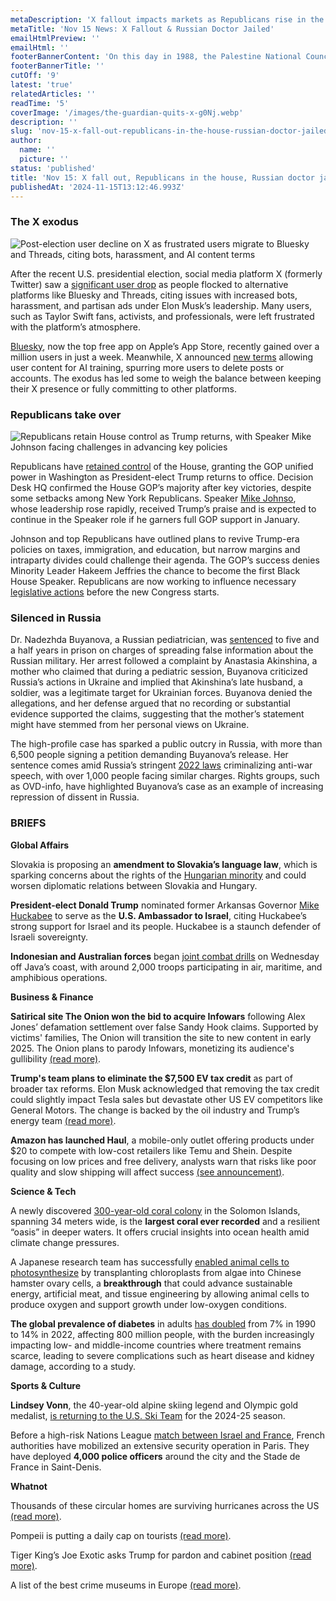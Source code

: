 ```yaml
---
metaDescription: 'X fallout impacts markets as Republicans rise in the House and a Russian doctor faces jail.'
metaTitle: 'Nov 15 News: X Fallout & Russian Doctor Jailed'
emailHtmlPreview: ''
emailHtml: ''
footerBannerContent: 'On this day in 1988, the Palestine National Council, led by PLO chairman Yasser Arafat, declared independence for a state of Palestine in the West Bank and Gaza Strip.'
footerBannerTitle: ''
cutOff: '9'
latest: 'true'
relatedArticles: ''
readTime: '5'
coverImage: '/images/the-guardian-quits-x-g0Nj.webp'
description: ''
slug: 'nov-15-x-fall-out-republicans-in-the-house-russian-doctor-jailed'
author:
  name: ''
  picture: ''
status: 'published'
title: 'Nov 15: X fall out, Republicans in the house, Russian doctor jailed'
publishedAt: '2024-11-15T13:12:46.993Z'
---
```


### The X exodus

![Post-election user decline on X as frustrated users migrate to Bluesky and Threads, citing bots, harassment, and AI content terms](/images/the-guardian-quits-x-U2Mj.webp)

After the recent U.S. presidential election, social media platform X (formerly Twitter) saw a [significant user drop](https://www.nbcnews.com/tech/tech-news/x-sees-largest-user-exodus-musk-takeover-rcna179793) as people flocked to alternative platforms like Bluesky and Threads, citing issues with increased bots, harassment, and partisan ads under Elon Musk’s leadership. Many users, such as Taylor Swift fans, activists, and professionals, were left frustrated with the platform’s atmosphere.

[Bluesky](https://bsky.app/), now the top free app on Apple’s App Store, recently gained over a million users in just a week. Meanwhile, X announced [new terms](https://edition.cnn.com/2024/10/21/tech/x-twitter-terms-of-service/index.html) allowing user content for AI training, spurring more users to delete posts or accounts. The exodus has led some to weigh the balance between keeping their X presence or fully committing to other platforms.

### Republicans take over

![Republicans retain House control as Trump returns, with Speaker Mike Johnson facing challenges in advancing key policies](/images/us_-republicans-win-house-U4Mj.webp)

Republicans have [retained control](https://thehill.com/homenews/state-watch/4974235-house-republicans-control-majority/) of the House, granting the GOP unified power in Washington as President-elect Trump returns to office. Decision Desk HQ confirmed the House GOP’s majority after key victories, despite some setbacks among New York Republicans. Speaker [Mike Johnso](https://www.shreveportbossieradvocate.com/news/heres-what-speaker-mike-johnson-had-to-say-following-u-s-house-leadership-elections/article_9d436ef6-a1ea-11ef-92ba-ebe0f1655fea.html), whose leadership rose rapidly, received Trump’s praise and is expected to continue in the Speaker role if he garners full GOP support in January.

Johnson and top Republicans have outlined plans to revive Trump-era policies on taxes, immigration, and education, but narrow margins and intraparty divides could challenge their agenda. The GOP’s success denies Minority Leader Hakeem Jeffries the chance to become the first Black House Speaker. Republicans are now working to influence necessary [legislative actions](https://thehill.com/homenews/house/4981773-republican-agenda-trump-congress) before the new Congress starts.

### Silenced in Russia

Dr. Nadezhda Buyanova, a Russian pediatrician, was [sentenced](https://www.euronews.com/2024/11/13/doctor-who-criticised-war-in-ukraine-sentenced-to-five-years-in-russian-prison) to five and a half years in prison on charges of spreading false information about the Russian military. Her arrest followed a complaint by Anastasia Akinshina, a mother who claimed that during a pediatric session, Buyanova criticized Russia’s actions in Ukraine and implied that Akinshina’s late husband, a soldier, was a legitimate target for Ukrainian forces. Buyanova denied the allegations, and her defense argued that no recording or substantial evidence supported the claims, suggesting that the mother’s statement might have stemmed from her personal views on Ukraine.

The high-profile case has sparked a public outcry in Russia, with more than 6,500 people signing a petition demanding Buyanova’s release. Her sentence comes amid Russia’s stringent [2022 laws](https://www.hrw.org/news/2022/03/07/russia-criminalizes-independent-war-reporting-anti-war-protests) criminalizing anti-war speech, with over 1,000 people facing similar charges. Rights groups, such as OVD-info, have highlighted Buyanova’s case as an example of increasing repression of dissent in Russia.

### BRIEFS

**Global Affairs**

Slovakia is proposing an **amendment to Slovakia’s language law**, which is sparking concerns about the rights of the [Hungarian minority](https://www.euronews.com/my-europe/2024/11/13/slovakias-draft-language-law-sparks-fears-over-rights-of-hungarian-minority) and could worsen diplomatic relations between Slovakia and Hungary.

**President-elect Donald Trump** nominated former Arkansas Governor [Mike Huckabee](https://edition.cnn.com/2024/11/12/politics/mike-huckabee-israel/index.html) to serve as the **U.S. Ambassador to Israel**, citing Huckabee’s strong support for Israel and its people. Huckabee is a staunch defender of Israeli sovereignty.

**Indonesian and Australian forces** began [joint combat drills](https://apnews.com/article/indonesia-australia-joint-military-exercise-a65a21004a1ec821c5b2f61d2bb8154e) on Wednesday off Java’s coast, with around 2,000 troops participating in air, maritime, and amphibious operations.

**Business & Finance**

**Satirical site The Onion won the bid to acquire Infowars** following Alex Jones’ defamation settlement over false Sandy Hook claims. Supported by victims' families, The Onion will transition the site to new content in early 2025. The Onion plans to parody Infowars, monetizing its audience's gullibility [(read more)](https://www.cnn.com/2024/11/14/business/onion-alex-jones-infowars-auction/index.html).

**Trump's team plans to eliminate the $7,500 EV tax credit** as part of broader tax reforms. Elon Musk acknowledged that removing the tax credit could slightly impact Tesla sales but devastate other US EV competitors like General Motors. The change is backed by the oil industry and Trump’s energy team [(read more)](https://www.reuters.com/business/autos-transportation/trumps-transition-team-aims-kill-biden-ev-tax-credit-2024-11-14/).

**Amazon has launched Haul**, a mobile-only outlet offering products under $20 to compete with low-cost retailers like Temu and Shein. Despite focusing on low prices and free delivery, analysts warn that risks like poor quality and slow shipping will affect success [(see announcement)](https://www.aboutamazon.com/news/retail/affordable-products-amazon-20-dollars-and-under).

**Science & Tech**

A newly discovered [300-year-old coral colony](https://www.bbc.com/news/articles/c629ddqg9v6o) in the Solomon Islands, spanning 34 meters wide, is the **largest coral ever recorded** and a resilient “oasis” in deeper waters. It offers crucial insights into ocean health amid climate change pressures.

A Japanese research team has successfully [enabled animal cells to photosynthesize](https://www.wired.com/story/researchers-give-animal-cells-the-ability-to-photosynthesize-for-the-first-time/#:~:text=9%3A45%20AM-,Researchers%20Give%20Animal%20Cells%20the%20Ability%20to%20Photosynthesize%20for%20the,meat%20and%20organs%20are%20created.) by transplanting chloroplasts from algae into Chinese hamster ovary cells, a **breakthrough** that could advance sustainable energy, artificial meat, and tissue engineering by allowing animal cells to produce oxygen and support growth under low-oxygen conditions.

**The global prevalence of diabetes** in adults [has doubled](https://www.dw.com/en/global-diabetes-rate-has-doubled-in-last-30-years-study/a-70774403#:~:text=The%20study%20found%20that%20that,by%20obesity%20and%20poor%20diet.) from 7% in 1990 to 14% in 2022, affecting 800 million people, with the burden increasingly impacting low- and middle-income countries where treatment remains scarce, leading to severe complications such as heart disease and kidney damage, according to a study.

**Sports & Culture**

**Lindsey Vonn**, the 40-year-old alpine skiing legend and Olympic gold medalist, [is returning to the U.S. Ski Team](https://olympics.com/en/news/lindsey-vonn-official-competitive-comeback-us-ski-team-2024-25-alpine-season?uxreference=seealso) for the 2024-25 season.

Before a high-risk Nations League [match between Israel and France](https://www.dw.com/en/security-in-paris-tight-for-israel-france-football-match/a-70774806), French authorities have mobilized an extensive security operation in Paris. They have deployed **4,000 police officers** around the city and the Stade de France in Saint-Denis.

**Whatnot**

Thousands of these circular homes are surviving hurricanes across the US [(read more)](https://www.goodnewsnetwork.org/thousands-of-circular-homes-are-surviving-hurricanes-across-the-us-thanks-to-north-carolina-company/).

Pompeii is putting a daily cap on tourists [(read more)](https://www.thrillist.com/news/nation/pompeii-caps-attendance-overtourism).

Tiger King’s Joe Exotic asks Trump for pardon and cabinet position [(read more)](https://www.euronews.com/culture/2024/11/14/tiger-king-joe-exotic-begs-donald-trump-for-pardon-and-offers-to-join-his-cabinet).

A list of the best crime museums in Europe [(read more)](https://www.euronews.com/culture/2024/11/14/the-mob-museum-in-las-vegas-is-getting-a-revamp-heres-where-you-can-catch-crime-in-europe).